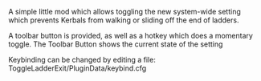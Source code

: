 
A simple little mod which allows toggling the new system-wide setting which prevents Kerbals from walking or sliding off the end of ladders.

A toolbar button is provided, as well as a hotkey which does a momentary toggle.  The Toolbar Button shows the current state of the setting

 Keybinding can be changed by editing a file:  ToggleLadderExit/PluginData/keybind.cfg

